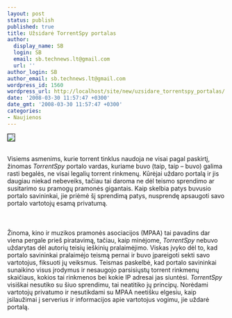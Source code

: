 ```yaml
---
layout: post
status: publish
published: true
title: Užsidarė TorrentSpy portalas
author:
  display_name: SB
  login: SB
  email: sb.technews.lt@gmail.com
  url: ''
author_login: SB
author_email: sb.technews.lt@gmail.com
wordpress_id: 1560
wordpress_url: http://localhost/site/new/uzsidare_torrentspy_portalas/
date: '2008-03-30 11:57:47 +0300'
date_gmt: '2008-03-30 11:57:47 +0300'
categories:
- Naujienos
---
```

<div class="imgright"><img src="http://tbn0.google.com/images?q=tbn:jIKqVxfYKyobJM:http://tweakers.net/ext/i/1181418682.jpg" border="1"></div>
<p><br>Visiems asmenims, kurie torrent tinklus naudoja ne visai pagal paskirtį, žinomas <i>TorrentSpy</i> portalo vardas, kuriame buvo (taip, taip – buvo) galima rasti begalės, ne visai legalių torrent rinkmenų. Kūrėjai uždaro portalą ir jis daugiau niekad nebeveiks, tačiau tai daroma ne dėl teismo sprendimo ar susitarimo su pramogų pramonės gigantais. Kaip skelbia patys buvusio portalo savininkai, jie priėmė šį sprendimą patys, nusprendę apsaugoti savo portalo vartotojų esamą privatumą.<br />
<br><br />
<br>Žinoma, kino ir muzikos pramonės asociacijos (MPAA) tai pavadins dar viena pergale prieš piratavimą, tačiau, kaip minėjome, <i>TorrentSpy</i> nebuvo uždarytas dėl autorių teisių ieškinių pralaimėjimo. Viskas įvyko dėl to, kad portalo savininkai pralaimėjo teismą pernai ir buvo įpareigoti sekti savo vartotojus, fiksuoti jų veiksmus. Teismas paskelbė, kad portalo savininkai sunaikino visus įrodymus ir nesaugojo parsisiųstų torrent rinkmenų skaičiaus, kokios tai rinkmenos bei kokie IP adresai jas siuntėsi. <i>TorrentSpy</i> visiškai nesutiko su šiuo sprendimu, tai neatitiko jų principų. Norėdami vartotojų privatumo ir nesutikdami su MPAA neetišku elgesiu, kaip įsilaužimai į serverius ir informacijos apie vartotojus vogimu, jie uždarė portalą.<br />
<br></p>
